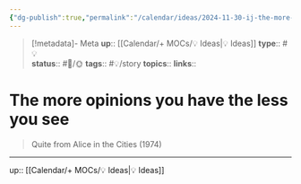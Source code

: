```yaml
---
{"dg-publish":true,"permalink":"/calendar/ideas/2024-11-30-ij-the-more-opinions-you-have-the-less-you-see-wim-wenders/","title":"The more opinions you have the less you see"}
---
```


> [!metadata]- Meta
> **up**:: [[Calendar/+ MOCs/💡 Ideas\|💡 Ideas]]
> **type**:: #💡  
> **status**:: #📝/🌞
> **tags**:: #💡/story
> **topics**:: 
> **links**::

# The more opinions you have the less you see

> Quite from Alice in the Cities (1974)



---
up:: [[Calendar/+ MOCs/💡 Ideas\|💡 Ideas]]

